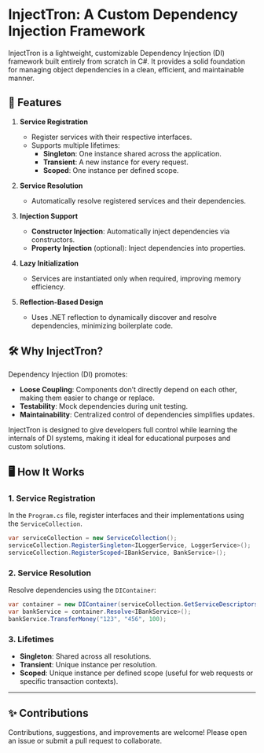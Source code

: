 

# InjectTron: A Custom Dependency Injection Framework

InjectTron is a lightweight, customizable Dependency Injection (DI) framework built entirely from scratch in C#. It provides a solid foundation for managing object dependencies in a clean, efficient, and maintainable manner.  

## 🚀 Features  

1. **Service Registration**  
   - Register services with their respective interfaces.  
   - Supports multiple lifetimes:  
     - **Singleton**: One instance shared across the application.  
     - **Transient**: A new instance for every request.  
     - **Scoped**: One instance per defined scope.  

2. **Service Resolution**  
   - Automatically resolve registered services and their dependencies.  

3. **Injection Support**  
   - **Constructor Injection**: Automatically inject dependencies via constructors.  
   - **Property Injection** (optional): Inject dependencies into properties.  

4. **Lazy Initialization**  
   - Services are instantiated only when required, improving memory efficiency.  

5. **Reflection-Based Design**  
   - Uses .NET reflection to dynamically discover and resolve dependencies, minimizing boilerplate code.  

## 🛠️ Why InjectTron?  

Dependency Injection (DI) promotes:  
- **Loose Coupling**: Components don’t directly depend on each other, making them easier to change or replace.  
- **Testability**: Mock dependencies during unit testing.  
- **Maintainability**: Centralized control of dependencies simplifies updates.  

InjectTron is designed to give developers full control while learning the internals of DI systems, making it ideal for educational purposes and custom solutions.  


## 🖥️ How It Works  

### 1. **Service Registration**  
In the `Program.cs` file, register interfaces and their implementations using the `ServiceCollection`.  

```csharp
var serviceCollection = new ServiceCollection();
serviceCollection.RegisterSingleton<ILoggerService, LoggerService>();
serviceCollection.RegisterScoped<IBankService, BankService>();
```

### 2. **Service Resolution**  
Resolve dependencies using the `DIContainer`:  

```csharp
var container = new DIContainer(serviceCollection.GetServiceDescriptors());
var bankService = container.Resolve<IBankService>();
bankService.TransferMoney("123", "456", 100);
```

### 3. **Lifetimes**  
- **Singleton**: Shared across all resolutions.  
- **Transient**: Unique instance per resolution.  
- **Scoped**: Unique instance per defined scope (useful for web requests or specific transaction contexts).  

---

## ✨ Contributions  

Contributions, suggestions, and improvements are welcome! Please open an issue or submit a pull request to collaborate.  
